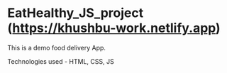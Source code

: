 # EatHealthy_JS_project  (https://khushbu-work.netlify.app)

This is a demo food delivery App.

Technologies used - HTML, CSS, JS
